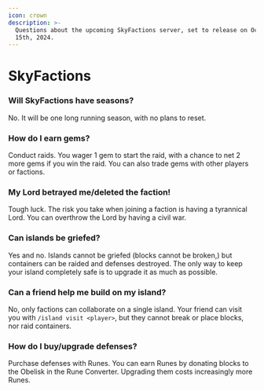 ```yaml
---
icon: crown
description: >-
  Questions about the upcoming SkyFactions server, set to release on October
  15th, 2024.
---
```


# SkyFactions

### Will SkyFactions have seasons?

No. It will be one long running season, with no plans to reset.

### How do I earn gems?

Conduct raids. You wager 1 gem to start the raid, with a chance to net 2 more gems if you win the raid. You can also trade gems with other players or factions.

### My Lord betrayed me/deleted the faction!

Tough luck. The risk you take when joining a faction is having a tyrannical Lord. You can overthrow the Lord by having a civil war.

### Can islands be griefed?

Yes and no. Islands cannot be griefed (blocks cannot be broken,) but containers can be raided and defenses destroyed. The only way to keep your island completely safe is to upgrade it as much as possible.

### Can a friend help me build on my island?

No, only factions can collaborate on a single island. Your friend can visit you with `/island visit <player>`, but they cannot break or place blocks, nor raid containers.

### How do I buy/upgrade defenses?

Purchase defenses with Runes. You can earn Runes by donating blocks to the Obelisk in the Rune Converter. Upgrading them costs increasingly more Runes.
